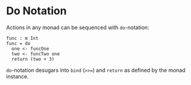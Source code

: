 # Do Notation

Actions in any monad can be sequenced with `do`-notation:

```
func : m Int
func = do
  one <- funcOne
  two <- funcTwo one
  return (two + 3)
```

`do`-notation desugars into `bind` (`>>=`) and `return` as defined by the monad instance.
